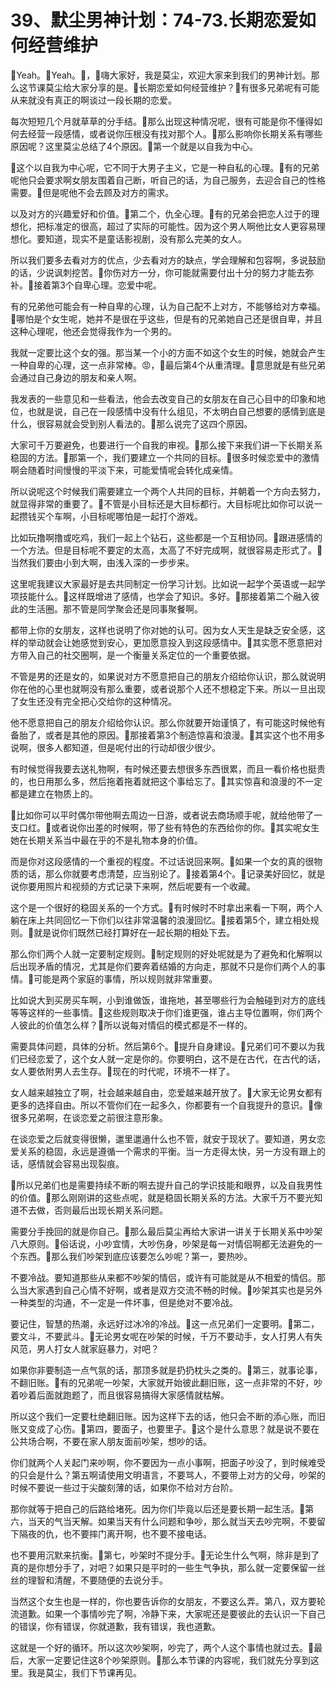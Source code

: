 # 39、默尘男神计划：74-73.长期恋爱如何经营维护

🎼Yeah。🎼Yeah。🎼，🎼嗨大家好，我是莫尘，欢迎大家来到我们的男神计划。那么这节课莫尘给大家分享的是。🎼长期恋爱如何经营维护？🎼有很多兄弟呢有可能从来就没有真正的啊谈过一段长期的恋爱。

每次短短几个月就草草的分手结。🎼那么出现这种情况呢，很有可能是你不懂得如何去经营一段感情，或者说你压根没有找对那个人。🎼那么影响你长期关系有哪些原因呢？这里莫尘总结了4个原因。🎼第一个就是以自我为中心。

🎼这个以自我为中心呢，它不同于大男子主义，它是一种自私的心理。🎼有的兄弟呢他只会要求啊女朋友围着自己断，听自己的话，为自己服务，去迎合自己的性格需要。🎼但是呢他不会去顾及对方的需求。

以及对方的兴趣爱好和价值。🎼第二个，仇全心理。🎼有的兄弟会把恋人过于的理想化，把标准定的很高，超过了实际的可能性。因为这个男人啊他比女人更容易理想化。要知道，现实不是童话影视剧，没有那么完美的女人。

所以我们要多去看对方的优点，少去看对方的缺点，学会理解和包容啊，多说鼓励的话，少说讽刺挖苦。🎼你伤对方一分，你可能就需要付出十分的努力才能去弥补。🎼接着第3个自卑心理。恋爱中呢。

有的兄弟他可能会有一种自卑的心理，认为自己配不上对方，不能够给对方幸福。🎼哪怕是个女生呢，她并不是很在乎这些，但是有的兄弟她自己还是很自卑，并且这种心理呢，他还会觉得我作为一个男的。

我就一定要比这个女的强。那当某一个小的方面不如这个女生的时候，她就会产生一种自卑的心理，这一点非常棒。😡，🎼最后第4个从重清理。🎼意思就是有些兄弟会通过自己身边的朋友和亲人啊。

我发表的一些意见和一些看法，他会去改变自己的女朋友在自己心目中的印象和地位，也就是说，自己在一段感情中没有什么组见，不太明白自己想要的感情到底是什么，很容易就会受到别人看法的。🎼那么说完了这四个原因。

大家可千万要避免，也要进行一个自我的审视。🎼那么接下来我们讲一下长期关系稳固的方法。🎼那第一个，我们要建立一个共同的目标。🎼很多时候恋爱中的激情啊会随着时间慢慢的平淡下来，可能爱情呢会转化成亲情。

所以说呢这个时候我们需要建立一个两个人共同的目标，并朝着一个方向去努力，就显得非常的重要了。🎼不管是小目标还是大目标都行。大目标呢比如你可以说一起攒钱买个车啊，小目标呢哪怕是一起打个游戏。

比如玩撸啊撸或吃鸡，我们一起上个钻石，这些都是一个互相协同。🎼跟进感情的一个方法。但是目标呢不要定的太高，太高了不好完成啊，就很容易走形式了。🎼当然我们要由小到大啊，由浅入深的一步步来。

这里呢我建议大家最好是去共同制定一份学习计划。比如说一起学个英语或一起学项技能什么。🎼这样既增进了感情，也学会了知识。多好。🎼那接着第二个融入彼此的生活圈。那不管是同学聚会还是同事聚餐啊。

都带上你的女朋友，这样也说明了你对她的认可。因为女人天生是缺乏安全感，这样的举动就会让她感觉到安心，更加愿意投入到这段感情中。🎼其实愿不愿意把对方带入自己的社交圈啊，是一个衡量关系定位的一个重要依据。

不管是男的还是女的，如果说对方不愿意把自己的朋友介绍给你认识，那么就说明你在他的心里也就啊没有那么重要，或者说那个人还不想稳定下来。所以一旦出现了女生还没有完全把心交给你的这种情况。

他不愿意把自己的朋友介绍给你认识。那么你就要开始谨慎了，有可能这时候他有备胎了，或者是其他的原因。🎼那接着第3个制造惊喜和浪漫。🎼其实这个也不用多说啊，很多人都知道，但是呢付出的行动却很少很少。

有时候觉得我要去送礼物啊，有时候还要去想很多东西很累，而且一看价格也挺贵的，也日用那么多，然后拖着拖着就把这个事给忘了。🎼其实惊喜和浪漫的不一定都是建立在物质上的。

🎼比如你可以平时偶尔带他啊去周边一日游，或者说去商场顺手呢，就给他带了一支口红。🎼或者说你出差的时候啊，带了些有特色的东西给你的你。🎼其实呢女生她在长期关系当中最在乎的不是礼物本身的价值。

而是你对这段感情的一个重视的程度。不过话说回来啊。🎼如果一个女的真的很物质的话，那么你就要考虑清楚，应当别论了。🎼接着第4个。🎼记录美好回忆，就是说你要用照片和视频的方式记录下来啊，然后呢要有一个收藏。

这个是一个很好的稳固关系的一个方式。🎼有时候时不时拿出来看一下啊，两个人躺在床上共同回忆一下你们以往非常温馨的浪漫回忆。🎼接着第5个，建立相处规则。🎼就是说你们既然已经打算好在一起长期的相处下去。

那么你们两个人就一定要制定规则。🎼制定规则的好处呢就是为了避免和化解啊以后出现矛盾的情况，尤其是你们要奔着结婚的方向走，那就不只是你们两个人的事情。🎼可能是两个家庭的事情，所以规则就非常重要。

比如说大到买房买车啊，小到谁做饭，谁拖地，甚至哪些行为会触碰到对方的底线等等这样的一些事情。🎼这些规则取决于你们谁更强，谁占主导位置啊，你们两个人彼此的价值怎么样？🎼所以说每对情侣的模式都是不一样的。

需要具体问题，具体的分析。然后第6个。🎼提升自身建设。🎼兄弟们可不要以为我们已经恋爱了，这个女人就一定是你的。你要明白，这不是在古代，在古代的话，女人要依附男人去生存。🎼现在的时代呢，环境不一样了。

女人越来越独立了啊，社会越来越自由，恋爱越来越开放了。🎼大家无论男女都有更多的选择自由。所以不管你们在一起多久，你都要有一个自我提升的意识。🎼像很多兄弟啊，在谈恋爱之前很注意形象。

在谈恋爱之后就变得很懒，邋里邋遢什么也不管，就安于现状了。要知道，男女恋爱关系的稳固，永远是遵循一个需求的平衡。当一方走得太快，另一方没有跟上的话，感情就会容易出现裂痕。

🎼所以兄弟们也是需要持续不断的啊去提升自己的学识技能和眼界，以及自我男性的价值。🎼那么刚刚讲的这些点呢，就是稳固长期关系的方法。大家千万不要光知道不去做，否则最后出现长期关系问题。

需要分手挽回的就是你自己。🎼那么最后莫尘再给大家讲一讲关于长期关系中吵架八大原则。🎼俗话说，小吵宜情，大吵伤身，吵架是每一对情侣啊都无法避免的一个东西。🎼那么我们吵架到底应该要怎么吵呢？第一，要热吵。

不要冷战。要知道那些从来都不吵架的情侣，或许有可能就是从不相爱的情侣。那么当大家遇到自己心情不好啊，或者是双方交流不畅的时候。🎼吵架其实也是另外一种类型的沟通，不一定是一件坏事，但是绝对不要冷战。

要记住，智慧的热潮，永远好过冰冷的冷战。🎼这一点兄弟们一定要明。🎼第二，要文斗，不要武斗。🎼无论男女呢在吵架的时候，千万不要动手，女人打男人有失风范，男人打女人就家庭暴力，对吧？

如果你非要制造一点气氛的话，那顶多就是扔扔枕头之类的。🎼第三，就事论事，不翻旧账。🎼有的兄弟呢一吵架，大家就开始彼此翻旧账，这一点非常的不好，吵着吵着后面就跑题了，而且很容易搞得大家感情就枯解。

所以这个我们一定要杜绝翻旧账。因为这样下去的话，他只会不断的添心账，而旧账又变成了心伤。🎼第四，要面子，也要里子。🎼这个是什么意思？就是说不要在公共场合啊，不要在家人朋友面前吵架，想吵的话。

你们就两个人关起门来吵啊，你不要因为一点小事啊，把面子吵没了，到时候难受的只会是什么？第五啊请使用文明语言，不要骂人，不要带上对方的父母，吵架的时候不要说一些过于尖酸刻薄的话，如果你不给对方台阶。

那你就等于把自己的后路给堵死。因为你们毕竟以后还是要长期一起生活。🎼第六，当天的气当天解。如果当天有什么问题和争吵，那么就当天去吵完啊，不要留下隔夜的仇，也不要摔门离开啊，也不要不接电话。

也不要用沉默来抗衡。🎼第七，吵架时不提分手。🎼无论生什么气啊，除非是到了真的是你想分手了，对吧？如果只是平时的一些生气争执，那么就一定要保留一丝丝的理智和清醒，不要随便的去说分手。

当然这个女生也是一样的，你也要告诉你的女朋友，不要这么弄。第八，双方要轮流道歉。如果一个事情吵完了啊，冷静下来，大家呢还是要彼此的去认识一下自己的错误，你有错误，你就道歉，我有错误，我也道歉。

这就是一个好的循环。所以这次吵架啊，吵完了，两个人这个事情也就过去。🎼最后，大家一定要记住这8个吵架原则。🎼那么本节课的内容呢，我们就先分享到这里。我是莫尘，我们下节课再见。

